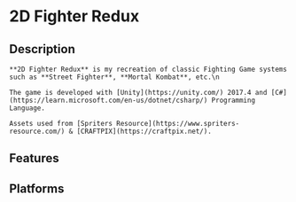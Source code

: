 # 2D Fighter Redux

## Description
    **2D Fighter Redux** is my recreation of classic Fighting Game systems such as **Street Fighter**, **Mortal Kombat**, etc.\n

    The game is developed with [Unity](https://unity.com/) 2017.4 and [C#](https://learn.microsoft.com/en-us/dotnet/csharp/) Programming Language.
    
    Assets used from [Spriters Resource](https://www.spriters-resource.com/) & [CRAFTPIX](https://craftpix.net/).

## Features

## Platforms
